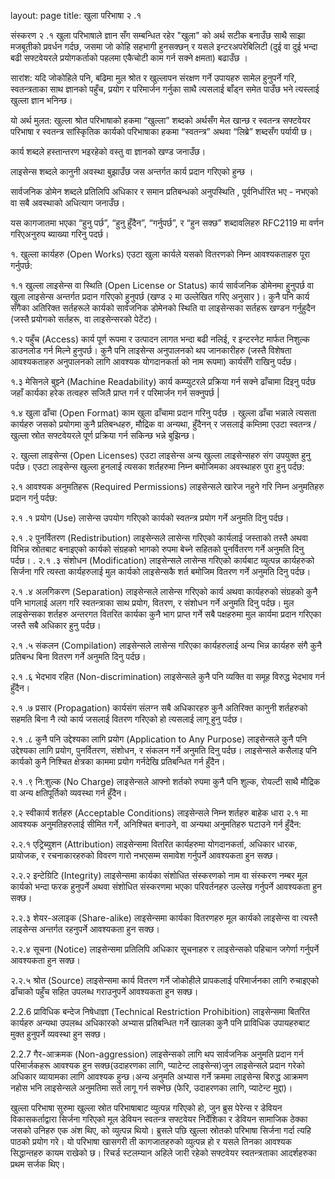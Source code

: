 
layout: page
title: खुला परिभाषा २ .१

संस्करण २ .१ 
खुला  परिभाषाले ज्ञान सँग सम्बन्धित रहेर "खुला" को अर्थ सटीक बनाउँछ साथै साझा मजबूतीको प्रवर्धन गर्दछ, जसमा जो कोहि सहभागी हुनसक्छन् र यसले इन्टरअपरेबिलिटी (दुई वा दुई भन्दा बढी सफ्टवेयरले प्रयोगकर्ताको पहलमा एकैचोटी काम गर्न सक्ने क्षमता) बढाउँछ ।  

सारांश: यदि जोकोहिले पनि, बढिमा मुल श्रोत र खुल्लापन संरक्षण गर्ने उपायहरु सामेल हुनुपर्ने गरि, स्वतन्त्रताका साथ ज्ञानको पहुँच, प्रयोग र परिमार्जन गर्नुका साथै त्यसलाई बाँड्न समेत पाउँछ भने त्यस्लाई खुल्ला ज्ञान भनिन्छ।

यो अर्थ मुलत: खुल्ला श्रोत परिभाषाको हकमा “खुल्ला” शब्दको अर्थसँग मेल खान्छ र स्वतन्त्र सफ्टवेयर परिभाषा र स्वतन्त्र सांस्कृितिक कार्यको परिभाषाका हकमा “स्वतन्त्र” अथवा “लिब्रे” शब्दसँग पर्यायी छ।

कार्य शब्दले हस्तान्तरण भइरहेको वस्तु वा ज्ञानको खण्ड जनाउँछ।  

लाइसेन्स शब्दले कानुनी अवस्था बुझाउँछ जस अन्तर्गत कार्य प्रदान गरिएको हुन्छ ।  

सार्वजनिक डोमेन शब्दले   प्रतिलिपि अधिकार र समान प्रतिबन्धको अनुपस्थिति ,  पूर्वनिर्धारित भए - नभएको  वा   सबै अवस्थाको अधित्याग जनाउँछ।

यस कागजातमा भएका “हुनु पर्छ”, “हुनु हुँदैन”, “गर्नुपर्छ”, र “हुन सक्छ” शब्दावलिहरु RFC2119 मा वर्णन गरिएअनुरुप ब्याख्या गरिनु पदर्छ। 

१. खुल्ला कार्यहरु (Open Works)
एउटा खुला कार्यले यसको वितरणको निम्न आवश्यकताहरु पूरा गर्नुपर्छ:

१.१ खुल्ला लाइसेन्स वा स्थिति (Open License or Status)
कार्य सार्वजनिक डोमेनमा हुनुपर्छ वा खुला लाइसेन्स अन्तर्गत प्रदान गरिएको हुनुपर्छ (खण्ड २ मा उल्लेखित गरिए अनुसार )। कुनै पनि कार्य सँगैका अतिरिक्त सर्तहरूले कार्यको सार्वजनिक डोमेनको स्थिति वा लाइसेन्सका सर्तहरू खण्डन गर्नुहुदैन 
(जस्तै प्रयोगको सर्तहरू, वा  लाइसेन्सरको पेटेंट)।

१.२ पहुँच (Access)
कार्य पूर्ण रूपमा र उत्पादन लागत भन्दा बढी नलिई, र इन्टरनेट मार्फत निशुल्क डाउनलोड गर्न मिल्ने हुनुपर्छ। कुनै पनि लाइसेन्स अनुपालनको थप जानकारीहरु (जस्तै विशेषता आवश्यकताहरु अनुपालनको लागि आवश्यक योगदानकर्ता को नाम रूपमा) कार्यसँगै राखिनु पर्दछ।

१.३ मेसिनले  बुझ्ने (Machine Readability)
कार्य कम्प्युटरले प्रक्रिया गर्न सक्ने ढाँचामा दिइनु पर्दछ जहाँ कार्यका हरेक तत्वहरु सजिलै प्राप्त गर्न  र परिमार्जन गर्न सक्नुपर्छ |

१.४ खुला ढाँचा (Open Format)
काम खुला ढाँचामा प्रदान गरिनु पर्दछ । खुल्ला ढाँचा भन्नाले त्यसता कार्यहरु जसको प्रयोगमा कुनै प्रतिबन्धहरु, मौद्रिक वा अन्यथा, हुँदैनन् र जसलाई कम्तिमा एउटा स्वतन्त्र / खुल्ला स्रोत सफ्टवेयरले पूर्ण प्रक्रिया गर्न सकिन्छ भन्ने बुझिन्छ।

२. खुल्ला लाइसेन्स (Open Licenses)
एउटा लाइसेन्स अन्य खुल्ला लाइसेन्सहरु संग उपयुक्त हुनु पर्दछ।
एउटा लाइसेन्स खुल्ला हुनलाई त्यसका शर्तहरुमा निम्न बमोजिमका अवस्थाहरु पुरा हुनु पर्दछ:

२.१ आवश्यक अनुमतिहरू (Required Permissions)
लाइसेन्सले खारेज नहुने गरि निम्न अनुमतिहरु प्रदान गर्नु पर्दछ:

२.१ .१ प्रयोग (Use)
  लासेन्स उपयोग  गरिएको कार्यको स्वतन्त्र प्रयोग गर्ने अनुमति दिनु पर्दछ।

२.१ .२ पुनर्वितरण (Redistribution)
लाइसेन्सले लासेन्स गरिएको कार्यलाई जस्ताको तस्तै अथवा विभिन्न स्रोतबाट बनाइएको कार्यको संग्रहको भागको रुपमा बेच्ने सहितको पुनर्वितरण गर्ने अनुमति दिनु पर्दछ।
.
२.१ .३ संशोधन (Modification)
लाइसेन्सले लासेन्स गरिएको कार्यबाट व्युत्पन्न कार्यहरुको सिर्जना गरि त्यस्ता कार्यहरुलाई मुल कार्यको लाइसेन्सकै शर्त बमोजिम वितरण गर्ने अनुमति दिनु पर्दछ।

२.१ .४ अलगिकरण (Separation)
लाइसेन्सले लासेन्स गरिएको कार्य अथवा कार्यहरुको संग्रहको कुनै पनि भागलाई अलग गरि स्वतन्त्राका साथ प्रयोग, वितरण, र संशोधन गर्ने अनुमति दिनु पर्दछ। मुल लाइसेन्सका शर्तहरु अन्तरगत वितरित कार्यका कुनै भाग प्राप्त गर्ने सबै पक्षहरुमा मुल कार्यमा प्रदान गरिएका जस्तै सबै अधिकार हुनु पर्दछ।

२.१ .५ संकलन (Compilation)
लाइसेन्सले लासेन्स गरिएका कार्यहरुलाई अन्य भिन्न कार्यहरु संगै कुनै प्रतिबन्ध बिना वितरण गर्ने अनुमति दिनु पर्दछ।

२.१ .६ भेदभाव रहित (Non-discrimination)
लाइसेन्सले कुनै पनि व्यक्ति वा समूह विरुद्ध भेदभाव गर्न हुँदैन।

२.१ .७ प्रसार (Propagation)
कार्यसंग संलग्न सबै अधिकारहरु कुनै अतिरिक्त कानुनी शर्तहरुको सहमति बिना नै त्यो कार्य जसलाई वितरण गरिएको हो त्यसलाई लागू हुनु पर्दछ।

२.१ .८ कुनै पनि उद्देश्यका लागि प्रयोग (Application to Any Purpose)
लाइसेन्सले कुनै पनि उद्देश्यका लागि प्रयोग, पुनर्वितरण, संशोधन, र संकलन गर्ने अनुमति दिनु पर्दछ। लाइसेन्सले कसैलाइ पनि कार्यको कुनै निश्चित क्षेत्रका काममा प्रयोग गर्नदेखि प्रतिबन्धित गर्न हुँदैन।

२.१ .९ नि:शुल्क (No Charge)
लाइसेन्सले आफ्नो शर्तको रुपमा कुनै पनि शुल्क, रोयल्टी साथै मौद्रिक वा अन्य क्षतिपूर्तिको व्यवस्था गर्न हुँदैन।

२.२ स्वीकार्य शर्तहरु (Acceptable Conditions)
लाइसेन्सले निम्न शर्तहरु बाहेक धारा २.१ मा आवश्यक अनुमतिहरुलाई सीमित गर्ने, अनिश्चित बनाउने, वा अन्यथा अनुमतिहरु घटाउने गर्न हुँदैन:

२.२.१  एट्रिब्युशन (Attribution)
लाइसेन्समा वितरित कार्यहरुमा योगदानकर्ता, अधिकार धारक, प्रायोजक, र रचनाकारहरुको विवरण गारो नभएसम्म समावेश गर्नुपर्ने आवश्यकता हुन सक्छ।

२.२.२ इन्टेग्रिटि (Integrity)
लाइसेन्समा कार्यका संशोधित संस्करणको नाम वा संस्करण नम्बर मूल कार्यको भन्दा फरक हुनुपर्ने अथवा संशोधित संस्करणमा भएका परिवर्तनहरु उल्लेख गर्नुपर्ने आवश्यकता हुन सक्छ।

२.२.३ शेयर-अलाइक (Share-alike)
लाइसेन्समा कार्यका वितरणहरु मूल कार्यको लाइसेन्स वा त्यस्तै लाइसेन्स अन्तर्गत रहनुपर्ने आवश्यकता हुन सक्छ।

२.२.४ सूचना (Notice)
लाइसेन्समा प्रतिलिपि अधिकार सूचनाहरु र लाइसेन्सको पहिचान जगेर्णा गर्नुपर्ने आवश्यकता हुन सक्छ।

२.२.५ श्रोत (Source)
लाइसेन्समा कार्य वितरण गर्ने जोकोहीले प्रापकलाई परिमार्जनका लागि रुचाइएको ढाँचाको पहुँच सहित उपलब्ध गराउनुपर्ने आवश्यकता हुन सक्छ।

2.2.6 प्राविधिक बन्देज निषेधाज्ञा (Technical Restriction Prohibition)
लाइसेन्समा बितरित कार्यहरु अन्यथा उपलब्ध अधिकारको अभ्यास प्रतिबन्धित गर्ने खालका कुनै पनि प्राविधिक उपायहरुबाट मुक्त हुनुपर्ने व्यवस्था हुन सक्छ।

2.2.7 गैर-आक्रमक (Non-aggression)
लाइसेन्सको लागि थप  सार्वजनिक अनुमति प्रदान गर्न परिमार्जकहरू आवश्यक हुन सक्छ(उदाहरणका लागि, प्याटेन्ट लाइसेन्स)जुन लाइसेन्सले प्रदान गरेको  अधिकार व्यायामका  लागि आवश्यक हुन्छ।अन्य अनुमति अभ्यास गर्ने क्रममा लाइसेन्स बिरुद्ध आक्रमण नहोस भनि लाइसेन्सले अनुमतिमा सर्त लागू गर्न सक्नेछ (फेरि, उदाहरणका लागि, प्याटेन्ट मुद्दा)।



खुल्ला परिभाषा सुरुमा खुल्ला स्रोत परिभाषाबाट व्युत्पन्न गरिएको हो, जुन ब्रुस पेरेन्स र डेवियन विकासकर्ताद्वारा सिर्जना गरिएको मूल डेवियन स्वतन्त्र सफ्टवेयर निर्देशिका र डेवियन सामाजिक ठेक्का जसको उनिहरु एक अंश थिए, को व्युत्पन्न थियो। ब्रुसले पछि खुल्ला स्रोतको परिभाषा सिर्जना गर्दा त्यहि पाठको प्रयोग गरे। यो परिभाषा खासगरी ती कागजातहरुको व्युत्पन्न हो र यसले तिनका आवश्यक सिद्धान्तहरु कायम राखेको छ। रिचर्ड स्टलम्यान अहिले जारी रहेको सफ्टवेयर स्वतन्त्रताका आदर्शहरुका प्रथम सर्जक थिए।




